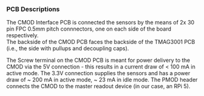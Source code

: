 ### PCB Descriptions  

The CMOD Interface PCB is connected the sensors by the means of 2x 30 pin FPC 0.5mm pitch connnectors, one on each side of the board respectively.  
The backside of the CMOD PCB faces the backside of the TMAG3001 PCB (i.e., the side with pullups and decoupling caps).   

The Screw terminal on the CMOD PCB is meant for power delivery to the CMOD via the 5V connection - this results in a current draw of < 100 mA in active mode. The 3.3V connection supplies the sensors and has a power draw of ~ 200 mA in active mode, ~ 23 mA in idle mode. The PMOD header connects the CMOD to the master readout device (in our case, an RPi 5).

